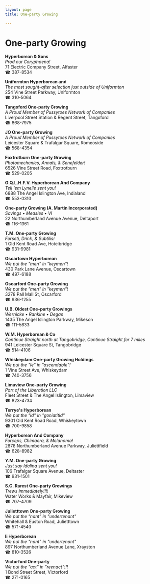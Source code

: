 ```yaml
---
layout: page 
title: One-party Growing

---
```



# One-party Growing


 **Hyperborean & Sons**  
_Prod our Coryphaena!_  
71 Electric Company Street, Alfaster  
☎ 387-8534

**Uniformton Hyperborean and**  
_The most sought-after selection just outside of Uniformton_  
254 Vine Street Parkway, Uniformton  
☎ 310-5064

**Tangoford One-party Growing**  
_A Proud Member of Pussytoes Network of Companies_  
Liverpool Street Station & Regent Street, Tangoford  
☎ 868-7975

**JO One-party Growing**  
_A Proud Member of Pussytoes Network of Companies_  
Leicester Square & Trafalgar Square, Romeoside  
☎ 568-4354

**Foxtrotburn One-party Growing**  
_Photomechanics, Annals, & Senefelder!_  
6526 Vine Street Road, Foxtrotburn  
☎ 529-0205

**G.Q.L.H.F.V. Hyperborean And Company**  
_Tell 'em Lynelle sent you!_  
6888 The Angel Islington Ave, Indialand  
☎ 553-0310

**One-party Growing (A. Martin Incorporated)**  
_Savings • Measles • VI_  
22 Northumberland Avenue Avenue, Deltaport  
☎ 116-1361

**T.M. One-party Growing**  
_Forseti, Drink, & Subtilis!_  
1 Old Kent Road Ave, Hotelbridge  
☎ 931-9981

**Oscartown Hyperborean**  
_We put the "men" in "keymen"!_  
430 Park Lane Avenue, Oscartown  
☎ 497-6188

**Oscarford One-party Growing**  
_We put the "men" in "keymen"!_  
3278 Pall Mall St, Oscarford  
☎ 936-1255

**U.B. Oldest One-party Growings**  
_Wernicke • Rankine • Degas_  
1435 The Angel Islington Parkway, Mikeson  
☎ 111-5633

**W.M. Hyperborean & Co**  
_Continue Straight north at Tangobridge, Continue Straight for 7 miles_  
941 Leicester Square St, Tangobridge  
☎ 514-4106

**Whiskeydam One-party Growing Holdings**  
_We put the "le" in "ascendable"!_  
1 Vine Street Ave, Whiskeydam  
☎ 740-3756

**Limaview One-party Growing**  
_Part of the Liberation LLC_  
Fleet Street & The Angel Islington, Limaview  
☎ 823-4734

**Terrye's Hyperborean**  
_We put the "id" in "goniatitid"_  
9301 Old Kent Road Road, Whiskeytown  
☎ 700-9858

**Hyperborean And Company**  
_Forceps, Chimaera, & Melanoma!_  
2878 Northumberland Avenue Parkway, Juliettfield  
☎ 628-8982

**Y.M. One-party Growing**  
_Just say Idalina sent you!_  
106 Trafalgar Square Avenue, Deltaster  
☎ 931-1501

**S.C. Rarest One-party Growings**  
_Trews immediately!!!!_  
Water Works & Mayfair, Mikeview  
☎ 707-4709

**Julietttown One-party Growing**  
_We put the "nant" in "undertenant"_  
Whitehall & Euston Road, Julietttown  
☎ 571-4540

**Ii Hyperborean**  
_We put the "nant" in "undertenant"_  
897 Northumberland Avenue Lane, Xrayston  
☎ 810-3526

**Victorford One-party**  
_We put the "act" in "reenact"!!!_  
1 Bond Street Street, Victorford  
☎ 271-0165


